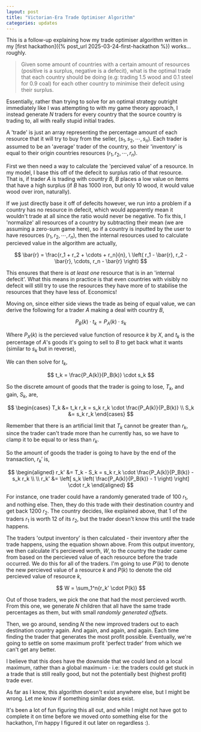 ```yaml
---
layout: post
title: "Victorian-Era Trade Optimiser Algorithm"
categories: updates
---
```


This is a follow-up explaining how my trade optimiser algorithm written in my [first hackathon]({% post_url 2025-03-24-first-hackathon %}) works... roughly.

> Given some amount of countries with a certain amount of resources (positive is a surplus, negative is a defecit), what is the optimal trade that each country should be doing (e.g: trading 1.5 wood and 0.1 steel for 0.9 coal) for each other country to minimise their defecit using their surplus.

Essentially, rather than trying to solve for an optimal strategy outright immediately like I was attempting to with my game theory approach, I instead generate $N$ traders for every country that the source country is trading to, all with really stupid initial trades.

A 'trade' is just an array representing the percentage amount of each resource that it will try to buy from the seller, $(s_1, s_2, \cdots, s_n)$. Each trader is assumed to be an 'average' trader of the country, so their 'inventory' is equal to their origin countries resources $(r_1, r_2, \cdots, r_n)$.

First we then need a way to calculate the 'percieved value' of a resource. In my model, I base this off of the defecit to surplus ratio of that resource. That is, if trader $A$ is trading with country $B$, $B$ places a low value on items that have a high surplus (if $B$ has 1000 iron, but only 10 wood, it would value wood over iron, naturally).

If we just directly base it off of defecits however, we run into a problem if a country has no resource in defecit, which would apparently mean it wouldn't trade at all since the ratio would never be negative. To fix this, I 'normalize' all resources of a country by subtracting their mean (we are assuming a zero-sum game here), so if a country is inputted by the user to have resources $(r_1, r_2, \cdots, r_n)$, then the internal resources used to calculate percieved value in the algorithm are actually,

$$
\bar{r} = \frac{r_1 + r_2 + \cdots + r_n}{n}, \ \left( r_1 - \bar{r}, r_2 - \bar{r}, \cdots, r_n - \bar{r} \right)
$$

This ensures that there is *at least one* resource that is in an 'internal defecit'. What this means in practice is that even countries with visibly no defecit will still try to use the resources they have more of to stabilise the resources that they have less of. Economics!

Moving on, since either side views the trade as being of equal value, we can derive the following for a trader $A$ making a deal with country $B$,

$$
P_B(k) \cdot t_k = P_A(k) \cdot s_k
$$

Where $P_X(k)$ is the percieved value function of resource $k$ by $X$, and $t_k$ is the percentage of $A$'s goods it's going to sell to $B$ to get back what it wants (similar to $s_k$ but in reverse),

We can then solve for $t_k$,

$$
t_k = \frac{P_A(k)}{P_B(k)} \cdot s_k
$$

So the discrete amount of goods that the trader is going to lose, $T_k$, and gain, $S_k$, are,

$$
\begin{cases}
T_k &= t_k r_k = s_k r_k \cdot \frac{P_A(k)}{P_B(k)} \\
S_k &= s_k r_k
\end{cases}
$$

Remember that there is an artificial limit that $T_k$ cannot be greater than $r_k$, since the trader can't trade more than he currently has, so we have to clamp it to be equal to or less than $r_k$.

So the amount of goods the trader is going to have by the end of the transaction, $r_k'$ is,

$$
\begin{aligned}
r_k' &= T_k - S_k = s_k r_k \cdot \frac{P_A(k)}{P_B(k)} - s_k r_k \\
\\
r_k' &= \left[ s_k \left( \frac{P_A(k)}{P_B(k)} - 1 \right) \right] \cdot r_k
\end{aligned}
$$

For instance, one trader could have a randomly generated trade of 100 $r_1$, and nothing else. Then, they do this trade with their destination country and get back 1200 $r_2$. The country decides, like explained above, that 1 of the traders $r_1$ is worth 12 of its $r_2$, but the trader doesn't know this until the trade happens.

The traders 'output inventory' is then calculated - their inventory after the trade happens, using the equation shown above. From this output inventory, we then calculate it's percieved worth, $W$, to the country the trader came from based on the percieved value of each resource before the trade occurred. We do this for all of the traders. I'm going to use $P'(k)$ to denote the new percieved value of a resource $k$ and $P(k)$ to denote the old percieved value of resource $k$,

$$
W = \sum_1^n{r_k' \cdot P(k)}
$$

Out of those traders, we pick the one that had the most percieved worth. From this one, we generate $N$ children that all have the same trade percentages as them, but with small *randomly generated offsets*.

Then, we go around, sending $N$ the new improved traders out to each destination country again. And again, and again, and again. Each time finding the trader that generates the most profit possible. Eventually, we're going to settle on some maximum profit 'perfect trader' from which we can't get any better.

I believe that this does have the downside that we could land on a local maximum, rather than a global maximum - i.e: the traders could get stuck in a trade that is still really good, but not the potentially best (highest profit) trade ever.

As far as I know, this algorithm doesn't exist anywhere else, but I might be wrong. Let me know if something similar does exist.

It's been a lot of fun figuring this all out, and while I might not have got to complete it on time before we moved onto something else for the hackathon, I'm happy I figured it out later on regardless :).

<!-- enable latex -->
<script src="https://cdn.jsdelivr.net/npm/mathjax@3/es5/tex-mml-chtml.js" async></script>
<script type="text/javascript">MathJax={tex:{inlineMath:[['$','$']]}};</script>
